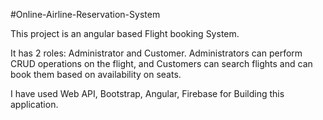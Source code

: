 #Online-Airline-Reservation-System

This project is an angular based Flight booking System.

It has 2 roles: Administrator and Customer.
Administrators can perform CRUD operations on the flight, and Customers can search flights and can book them based on availability on seats.

I have used Web API, Bootstrap, Angular, Firebase for Building this application.

